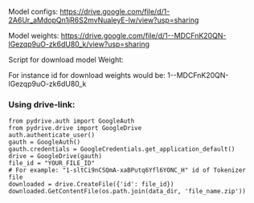 
Model configs:
https://drive.google.com/file/d/1-2A6Ur_aMdopQn1jR6S2mvNualeyE-lw/view?usp=sharing

Model weights:
https://drive.google.com/file/d/1--MDCFnK20QN-lGezqp9uO-zk6dU80_k/view?usp=sharing


Script for download model Weight:

For instance id for download weights would be:
	1--MDCFnK20QN-lGezqp9uO-zk6dU80_k

### Using drive-link:
	from pydrive.auth import GoogleAuth
	from pydrive.drive import GoogleDrive
	auth.authenticate_user()
	gauth = GoogleAuth()
	gauth.credentials = GoogleCredentials.get_application_default()
	drive = GoogleDrive(gauth)
	file_id = "YOUR_FILE_ID"
	# For example: "1-sltCi9nCSQmA-xaBPutq6Yfl6YONC_H" id of Tokenizer file
	downloaded = drive.CreateFile({'id': file_id})
	downloaded.GetContentFile(os.path.join(data_dir, 'file_name.zip'))